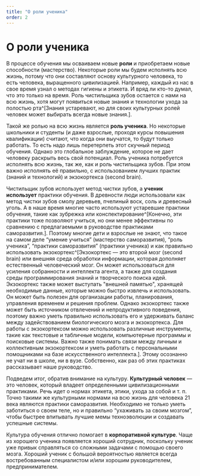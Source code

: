 ```yaml
---
title: "О роли ученика"
order: 2
---
```


# О роли ученика

В процессе обучения мы осваиваем новые **роли** и приобретаем новые способности (мастерство). Некоторые роли мы будем исполнять всю жизнь, потому что они составляют основу культурного человека, то есть человека, выращенного цивилизацией. Например, каждый из нас в свое время узнал о методах гигиены и этикета. И вряд ли кто-то думал, что это только на время. Роль чистильщика зубов остается с нами на всю жизнь, хотя могут появиться новые знания и технологии ухода за полостью рта^[Знания устаревают, но для своих культурных ролей человек может выбирать всегда новые знания.].

Такой же ролью на всю жизнь является **роль ученика**. Но некоторые школьники и студенты (и даже взрослые, проходя курсы повышения квалификации) считают, что когда они выучатся, то будут только работать. То есть надо лишь перетерпеть этот скучный период обучения. Однако это глобальное заблуждение, которое не дает человеку раскрыть весь свой потенциал. Роль ученика потребуется исполнять всю жизнь, так же, как и роль чистильщика зубов. При этом важно исполнять её правильно, с использованием лучших практик (знаний и технологий) и экзокортекса (second brain).

Чистильщик зубов использует метод чистки зубов, а **ученик использует** практики обучения. В древности люди использовали как метод чистки зубов смолу деревьев, пчелиный воск, соль и древесный уголь. А в наше время многие часто используют устаревшие практики обучения, такие как зубрежка или конспектирование^[Конечно, эти практики тоже позволяют учиться, но они менее эффективны по сравнению с предлагаемыми в руководстве практиками саморазвития.]. Поэтому многие дети и взрослые не знают, что такое на самом деле “умение учиться” (мастерство саморазвития), “роль ученика”, “практики саморазвития” (практики ученика) и как правильно использовать экзокортекс^[Экзокортекс — это второй мозг (second brain) или внешняя среда обработки информации, которая дополняет естественный человеческий мозг. Он может использоваться для усиления собранности и интеллекта агента, а также для создания среды программирования знаний и творческого поиска идей. Экзокортекс также может выступать "внешней памятью", хранящей необходимые данные, которые можно быстро извлечь и использовать. Он может быть полезен для организации работы, планирования, управления временем и решения проблем. Однако экзокортекс также может быть источником отвлечений и непродуктивного поведения, поэтому важно уметь правильно использовать его и удерживать баланс между задействованием биологического мозга и экзокортекса. Для работы с экзокортексом можно использовать различные инструменты, такие как текстовые и табличные модели, компьютерные программы и поисковые системы. Важно также понимать связи между личным и коллективным экзокортексом и уметь работать с персональными помощниками на базе искусственного интеллекта.]. Этому осознанно не учат ни в школе, ни в вузе. Собственно, как раз об этих практиках рассказывает наше руководство.

Подведем итог, обратив внимание на культуру. **Культурный человек** — это человек, который владеет определенными цивилизационными практиками. Речь идет о нормах этикета, этики, ухода за собой и т. п. Точно такими же культурными нормами на всю жизнь для человека 21 века являются практики саморазвития. Необходимо не только уметь заботиться о своем теле, но и правильно “ухаживать за своим мозгом”, чтобы быстрее впитывать лучшие мемы техноэволюции и создавать успешные системы.

Культура обучения отлично помогает в **корпоративной культуре**. Чаще из хорошего ученика появляется хороший сотрудник, поскольку ученик уже привык справляться со сложными задачами с помощью своего мозга. Хороший ученик с большой вероятностью является всегда востребованным специалистом и/или хорошим руководителем, предпринимателем.